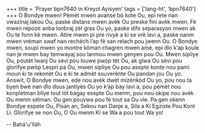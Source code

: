 +++
title = 'Prayer bpn7640 in Kreyol Ayisyen'
tags = ['lang-ht', 'bpn7640']
+++
O Bondye mwen! Pèmèt mwen avanse bò kote Ou, epi rete nan vwazinaj lakou Ou, paske distans mwen avèk Ou preske fini avèk mwen. Fè mwen repoze anba lonbraj zèl gras Ou yo, paske dife separasyon mwen ak Ou te fonn kè mwen. Atire mwen pi pre rivyè a ki se vrè lavi a, paske nanm mwen vrèman swaf nan rechèch l’ap fè san relach pou jwenn Ou. O Bondye mwen, soupi mwen yo montre kòman chagren mwen amè, epi dlo k’ap koule nan je mwen bay temwayaj sou lanmou mwen genyen pou Ou.
Mwen sipliye Ou, poutèt lwanj Ou sèvi pou louwe pwòp tèt Ou, ak glwa Ou sèvi pou glorifye pwòp Lespri pa Ou, mwen sipliye Ou pou asepte konte nou pami moun ki te rekonèt Ou e ki te admèt souverènte Ou pandan jou Ou yo. Answit, O Bondye mwen, ede nou avèk dwèt mizèrikòd Ou yo, pou nou ta byen bwè nan dlo dous jantiyès Ou yo k’ap bay lavi a, pou pèmèt nou konplètman bliye tout lòt bagay esepte Ou menm, pou nou okipe nou avèk Ou menm sèlman. Ou gen pouvwa pou fè tout sa Ou vle. Pa gen okenn Bondye espete Ou, Pisan an, Sekou nan Danje a, Sila a Ki Egziste Pou Kont Li.
Glorifye se non Ou, O Ou menm Ki se Wa a pou tout Wa yo!

-- Bahá'u'lláh
